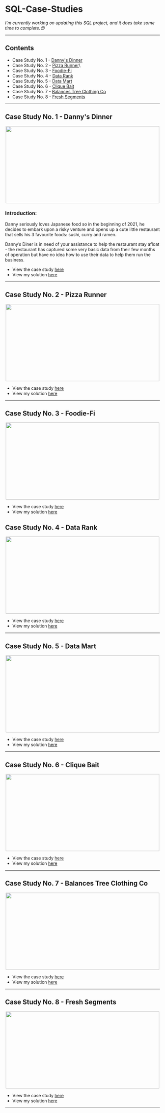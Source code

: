# SQL-Case-Studies
_I’m currently working on updating this SQL project, and it does take some time to complete.😊_

---
## Contents
* Case Study No. 1 - [Danny's Dinner](https://github.com/abertpaat28/SQL-Case-Studies/tree/main/Case%20Study%20No.%201%20-%20Danny's%20Dinner)
* Case Study No. 2 - [Pizza Runner](https://github.com/abertpaat28/SQL-Case-Studies/tree/main/Case%20Study%20No.%202%20-%20Pizza%20Runner)\
* Case Study No. 3 - [Foodie-Fi](https://github.com/abertpaat28/SQL-Case-Studies/tree/main/Case%20Study%20No.%203%20-%20Foodie-Fi)
* Case Study No. 4 - [Data Rank](https://github.com/abertpaat28/SQL-Case-Studies/tree/main/Case%20Study%20No.%204%20-%20Data%20Rank)
* Case Study No. 5 - [Data Mart](https://github.com/abertpaat28/SQL-Case-Studies/tree/main/Case%20Study%20No.%205%20-%20Data%20Mart)
* Case Study No. 6 - [Clique Bait](https://github.com/abertpaat28/SQL-Case-Studies/tree/main/Case%20Study%20No.%206%20-%20Clique%20Bait)
* Case Study No. 7 - [Balances Tree Clothing Co](https://github.com/abertpaat28/SQL-Case-Studies/tree/main/Case%20Study%20No.%207%20-%20Balances%20Tree%20Clothing%20Co)
* Case Study No. 8 - [Fresh Segments](https://github.com/abertpaat28/SQL-Case-Studies/tree/main/Case%20Study%20No.%208%20-%20Fresh%20Segments)



---
## Case Study No. 1 - Danny's Dinner
<p align="center">
<img src="https://8weeksqlchallenge.com/images/case-study-designs/1.png" align="center" width="500" height="250" >

### Introduction:
  Danny seriously loves Japanese food so in the beginning of 2021, he decides to embark upon a risky venture and opens up a cute little restaurant that sells his 3 favourite foods: sushi, curry and ramen.

  Danny’s Diner is in need of your assistance to help the restaurant stay afloat - the restaurant has captured some very basic data from their few months of operation but have no idea how to use their data to help them run the business.

* View the case study [here](https://8weeksqlchallenge.com/case-study-1/)
* View my solution [here](https://github.com/abertpaat28/SQL-Case-Studies/tree/main/Case%20Study%20No.%201%20-%20Danny's%20Dinner)

---
## Case Study No. 2 - Pizza Runner
<p align="center">
<img src="https://8weeksqlchallenge.com/images/case-study-designs/2.png" align="center" width="500" height="250" >
  
* View the case study [here](https://8weeksqlchallenge.com/case-study-2/)
* View my solution [here](https://github.com/abertpaat28/SQL-Case-Studies/tree/main/Case%20Study%20No.%202%20-%20Pizza%20Runner)


---
## Case Study No. 3 - Foodie-Fi
<p align="center">
<img src="https://8weeksqlchallenge.com/images/case-study-designs/3.png" align="center" width="500" height="250" >
  
* View the case study [here](https://8weeksqlchallenge.com/case-study-3/)
* View my solution [here](https://github.com/abertpaat28/SQL-Case-Studies/tree/main/Case%20Study%20No.%203%20-%20Foodie-Fi)


## Case Study No. 4 - Data Rank
<p align="center">
<img src="https://8weeksqlchallenge.com/images/case-study-designs/4.png" align="center" width="500" height="250" >
  
* View the case study [here](https://8weeksqlchallenge.com/case-study-4/)
* View my solution [here](https://github.com/abertpaat28/SQL-Case-Studies/tree/main/Case%20Study%20No.%204%20-%20Data%20Rank)


---
## Case Study No. 5 - Data Mart
<p align="center">
<img src="https://8weeksqlchallenge.com/images/case-study-designs/5.png" align="center" width="500" height="250" >
  
* View the case study [here](https://8weeksqlchallenge.com/case-study-5/)
* View my solution [here](https://github.com/abertpaat28/SQL-Case-Studies/tree/main/Case%20Study%20No.%205%20-%20Data%20Mart)


---
## Case Study No. 6 - Clique Bait
<p align="center">
<img src="https://8weeksqlchallenge.com/images/case-study-designs/6.png" align="center" width="500" height="250" >
  
* View the case study [here](https://8weeksqlchallenge.com/case-study-6/)
* View my solution [here](https://github.com/abertpaat28/SQL-Case-Studies/tree/main/Case%20Study%20No.%206%20-%20Clique%20Bait)


---
## Case Study No. 7 - Balances Tree Clothing Co
<p align="center">
<img src="https://8weeksqlchallenge.com/images/case-study-designs/7.png" align="center" width="500" height="250" >
  
* View the case study [here](https://8weeksqlchallenge.com/case-study-7/)
* View my solution [here](https://github.com/abertpaat28/SQL-Case-Studies/tree/main/Case%20Study%20No.%207%20-%20Balances%20Tree%20Clothing%20Co)


---
## Case Study No. 8 - Fresh Segments
<p align="center">
<img src="https://8weeksqlchallenge.com/images/case-study-designs/8.png" align="center" width="500" height="250" >
  
* View the case study [here](https://8weeksqlchallenge.com/case-study-8/)
* View my solution [here](https://github.com/abertpaat28/SQL-Case-Studies/tree/main/Case%20Study%20No.%208%20-%20Fresh%20Segments)



---






